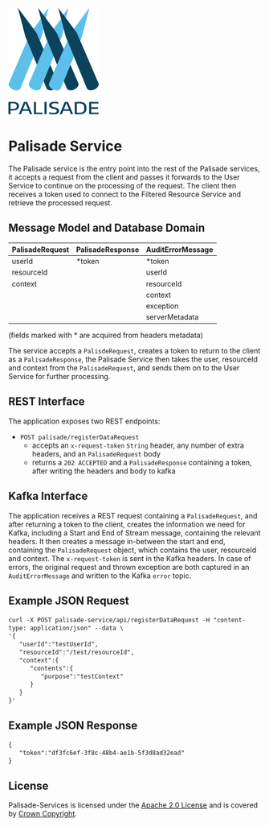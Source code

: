 <!---
Copyright 2020 Crown Copyright

Licensed under the Apache License, Version 2.0 (the "License");
you may not use this file except in compliance with the License.
You may obtain a copy of the License at

  http://www.apache.org/licenses/LICENSE-2.0

Unless required by applicable law or agreed to in writing, software
distributed under the License is distributed on an "AS IS" BASIS,
WITHOUT WARRANTIES OR CONDITIONS OF ANY KIND, either express or implied.
See the License for the specific language governing permissions and
limitations under the License.
--->

# <img src="../logos/logo.svg" width="180">

# Palisade Service

The Palisade service is the entry point into the rest of the Palisade services, it accepts a request from the client and passes it forwards
to the User Service to continue on the processing of the request. The client then receives a token used to connect to the Filtered
Resource Service and retrieve the processed request. 


## Message Model and Database Domain

| PalisadeRequest | PalisadeResponse | AuditErrorMessage | 
|:----------------|:-----------------|:------------------|
| userId          | *token           | *token            | 
| resourceId      |                  | userId            |  
| context         |                  | resourceId        |
|                 |                  | context           | 
|                 |                  | exception         | 
|                 |                  | serverMetadata    | 
  
(fields marked with * are acquired from headers metadata)

The service accepts a `PalisdeRequest`, creates a token to return to the client as a `PalisadeResponse`, the Palisade Service 
then takes the user, resourceId and context from the `PalisadeRequest`, and sends them on to the User Service for further processing. 


## REST Interface

The application exposes two REST endpoints:
* `POST palisade/registerDataRequest`
  - accepts an `x-request-token` `String` header, any number of extra headers, and an `PalisadeRequest` body
  - returns a `202 ACCEPTED` and a `PalisadeResponse` containing a token, after writing the headers and body to kafka
  

## Kafka Interface

The application receives a REST request containing a `PalisadeRequest`, and after returning a token to the client, creates the information we need 
for Kafka, including a Start and End of Stream message, containing the relevant headers. It then creates a message in-between the start and end, containing the 
`PalisadeRequest` object, which contains the user, resourceId and context.
The `x-request-token` is sent in the Kafka headers.
In case of errors, the original request and thrown exception are both captured in an `AuditErrorMessage` and written to the Kafka `error` topic.


## Example JSON Request
```
curl -X POST palisade-service/api/registerDataRequest -H "content-type: application/json" --data \
'{
   "userId":"testUserId",
   "resourceId":"/test/resourceId",
   "context":{
      "contents":{
         "purpose":"testContext"
      }
   }
}'
```


## Example JSON Response
```
{
   "token":"df3fc6ef-3f8c-48b4-ae1b-5f3d8ad32ead"
}
```

## License

Palisade-Services is licensed under the [Apache 2.0 License](https://www.apache.org/licenses/LICENSE-2.0) and is covered by [Crown Copyright](https://www.nationalarchives.gov.uk/information-management/re-using-public-sector-information/copyright-and-re-use/crown-copyright/).
